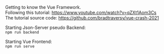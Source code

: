 Getting to know the Vue Framework.<br>
Following this tutorial: https://www.youtube.com/watch?v=qZXt1Aom3Cs <br>
The tutorial source code: https://github.com/bradtraversy/vue-crash-2021

Starting Json-Server pseudo Backend:<br>
`npm run backend`

Starting Vue Frontend:<br>
`npm run serve`
